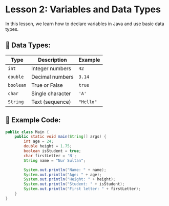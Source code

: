 # Lesson 2: Variables and Data Types

In this lesson, we learn how to declare variables in Java and use basic data types.

## 🔢 Data Types:

| Type      | Description        | Example      |
|-----------|--------------------|--------------|
| `int`     | Integer numbers     | `42`         |
| `double`  | Decimal numbers     | `3.14`       |
| `boolean` | True or False       | `true`       |
| `char`    | Single character    | `'A'`        |
| `String`  | Text (sequence)     | `"Hello"`    |

## 🧪 Example Code:
```java
public class Main {
    public static void main(String[] args) {
        int age = 24;
        double height = 1.75;
        boolean isStudent = true;
        char firstLetter = 'N';
        String name = "Nur Sultan";

        System.out.println("Name: " + name);
        System.out.println("Age: " + age);
        System.out.println("Height: " + height);
        System.out.println("Student: " + isStudent);
        System.out.println("First letter: " + firstLetter);
    }
}
